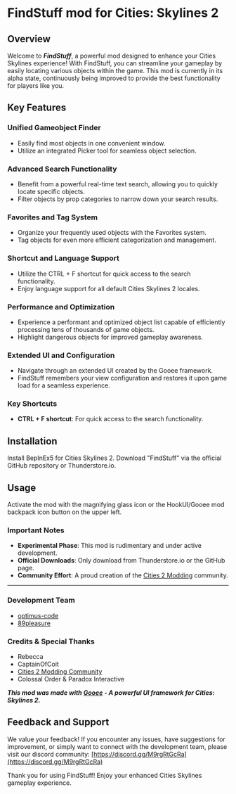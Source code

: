 # FindStuff mod for Cities: Skylines 2

## Overview
Welcome to ***FindStuff***, a powerful mod designed to enhance your Cities Skylines experience! With FindStuff, you can streamline your gameplay by easily locating various objects within the game.
This mod is currently in its alpha state, continuously being improved to provide the best functionality for players like you.

## Key Features
### Unified Gameobject Finder
- Easily find most objects in one convenient window.
- Utilize an integrated Picker tool for seamless object selection.

### Advanced Search Functionality
- Benefit from a powerful real-time text search, allowing you to quickly locate specific objects.
- Filter objects by prop categories to narrow down your search results.

### Favorites and Tag System
- Organize your frequently used objects with the Favorites system.
- Tag objects for even more efficient categorization and management.

### Shortcut and Language Support
- Utilize the CTRL + F shortcut for quick access to the search functionality.
- Enjoy language support for all default Cities Skylines 2 locales.

### Performance and Optimization
- Experience a performant and optimized object list capable of efficiently processing tens of thousands of game objects.
- Highlight dangerous objects for improved gameplay awareness.

### Extended UI and Configuration
- Navigate through an extended UI created by the Gooee framework.
- FindStuff remembers your view configuration and restores it upon game load for a seamless experience.

### Key Shortcuts
- **CTRL + F shortcut**: For quick access to the search functionality.

## Installation
Install BepInEx5 for Cities Skylines 2. Download "FindStuff" via the official GitHub repository or Thunderstore.io.

## Usage
Activate the mod with the magnifying glass icon or the HookUI/Gooee mod backpack icon button on the upper left.

### Important Notes
- **Experimental Phase**: This mod is rudimentary and under active development.
- **Official Downloads**: Only download from Thunderstore.io or the GitHub page.
- **Community Effort**: A proud creation of the [Cities 2 Modding](https://discord.gg/M9rgRtGcRa) community.

---

### Development Team
- [optimus-code](https://github.com/optimus-code)
- [89pleasure](https://github.com/89pleasure)

### Credits & Special Thanks
- Rebecca
- CaptainOfCoit
- [Cities 2 Modding Community](https://discord.gg/M9rgRtGcRa)
- Colossal Order & Paradox Interactive

***This mod was made with [Gooee](https://github.com/Cities2Modding/Gooee) - A powerful UI framework for Cities: Skylines 2.***

## Feedback and Support
We value your feedback! If you encounter any issues, have suggestions for improvement, or simply want to connect with the development team, please visit our discord community: [https://discord.gg/M9rgRtGcRa](https://discord.gg/M9rgRtGcRa)

Thank you for using FindStuff! Enjoy your enhanced Cities Skylines gameplay experience.